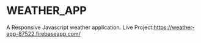 # WEATHER_APP
A Responsive Javascript weather application.
Live Project:https://weather-app-87522.firebaseapp.com/
